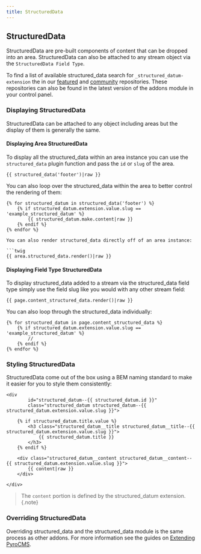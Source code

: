 ```yaml
---
title: StructuredData
---
```


## StructuredData

StructuredData are pre-built components of content that can be dropped into an area. StructuredData can also be attached to any stream object via the `StructuredData Field Type`.

To find a list of available structured_data search for `_structured_datum-extension` the in our [featured](https://packages.pyrocms.com/) and [community](https://community.pyrocms.com/) repositories. These repositories can also be found in the latest version of the addons module in your control panel.

### Displaying StructuredData

StructuredData can be attached to any object including areas but the display of them is generally the same.

#### Displaying Area StructuredData

To display all the structured_data within an area instance you can use the `structured_data` plugin function and pass the `id` or `slug` of the area.

```twig
{{ structured_data('footer')|raw }}
```

You can also loop over the structured_data within the area to better control the rendering of them:

```twig
{% for structured_datum in structured_data('footer') %}
    {% if structured_datum.extension.value.slug == 'example_structured_datum' %}
        {{ structured_datum.make.content|raw }}
    {% endif %}
{% endfor %}

You can also render structured_data directly off of an area instance:

```twig
{{ area.structured_data.render()|raw }}
```

#### Displaying Field Type StructuredData

To display structured_data added to a stream via the structured_data field type simply use the field slug like you would with any other stream field:

```twig
{{ page.content_structured_data.render()|raw }}
```

You can also loop through the structured_data individually:

```twig
{% for structured_datum in page.content_structured_data %}
    {% if structured_datum.extension.value.slug == 'example_structured_datum' %}
        //
    {% endif %}
{% endfor %}
```

### Styling StructuredData

StructuredData come out of the box using a BEM naming standard to make it easier for you to style them consistently:

```twig
<div
        id="structured_datum--{{ structured_datum.id }}"
        class="structured_datum structured_datum--{{ structured_datum.extension.value.slug }}">

    {% if structured_datum.title.value %}
        <h3 class="structured_datum__title structured_datum__title--{{ structured_datum.extension.value.slug }}">
            {{ structured_datum.title }}
        </h3>
    {% endif %}

    <div class="structured_datum__content structured_datum__content--{{ structured_datum.extension.value.slug }}">
        {{ content|raw }}
    </div>

</div>
```

> The `content` portion is defined by the structured_datum extension. {.note}

### Overriding StructuredData

Overriding structured_data and the structured_data module is the same process as other addons. For more information see the guides on [Extending PyroCMS](https://pyrocms.com/help/developer-tools/extending-pyrocms).
